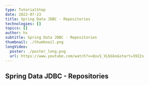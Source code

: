 ```yaml
---
type: TutorialStep
date: 2022-07-23
title: Spring Data JDBC - Repositories
technologies: []
topics: []
author: hs
subtitle: Spring Data JDBC - Repositories
thumbnail: ./thumbnail.png
longVideo:
  poster: ./poster_long.png
  url: https://www.youtube.com/watch?v=QuvS_VLbGko&start=3922s
---
```


## Spring Data JDBC - Repositories

